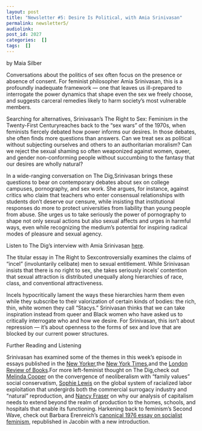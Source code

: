 ```yaml
---
layout: post
title: "Newsletter #5: Desire Is Political, with Amia Srinivasan"
permalink: newsletter5/
audiolink: 
post_id: 2027
categories:  []
tags:  []
---
```



by Maia Silber

Conversations about the politics of sex often focus on the presence or absence of consent. For feminist philosopher Amia Srinivasan, this is a profoundly inadequate framework — one that leaves us ill-prepared to interrogate the power dynamics that shape even the sex we freely choose, and suggests carceral remedies likely to harm society’s most vulnerable members.

Searching for alternatives, Srinivasan’s 
The Right to Sex: Feminism in the Twenty-First Centuryreaches back to the “sex wars” of the 1970s, when feminists fiercely debated how power informs our desires. In those debates, she often finds more questions than answers. Can we treat sex as political without subjecting ourselves and others to an authoritarian moralism? Can we reject the sexual shaming so often weaponized against women, queer, and gender non-conforming people without succumbing to the fantasy that our desires are wholly natural?

In a wide-ranging conversation on 
The Dig,Srinivasan brings these questions to bear on contemporary debates about sex on college campuses, pornography, and sex work. She argues, for instance, against critics who claim that teachers who enter consensual relationships with students don’t deserve our censure, while insisting that institutional responses do more to protect universities from liability than young people from abuse. She urges us to take seriously the power of pornography to shape not only sexual actions but also sexual affects and urges in harmful ways, even while recognizing the medium’s potential for inspiring radical modes of pleasure and sexual agency.

Listen to
The Dig’s interview with Amia Srinivasan
[here](https://www.thedigradio.com/podcast/the-right-to-sex-with-amia-srinivasan).

The titular essay in 
The Right to Sexcontroversially examines the claims of “incel” (involuntarily celibate) men to sexual entitlement. While Srinivasan insists that there is no right to sex, she takes seriously incels’ contention that sexual attraction is distributed unequally along hierarchies of race, class, and conventional attractiveness.

Incels hypocritically lament the ways these hierarchies harm them even while they subscribe to their valorization of certain kinds of bodies: the rich, thin, white women they call “Stacys.” Srinivasan thinks that we can take inspiration instead from queer and Black women who have asked us to critically interrogate who and how we desire. For Srinivasan, this isn’t about repression — it’s about openness to the forms of sex and love that are blocked by our current power structures.

Further Reading and Listening

Srinivasan has examined some of the themes in this week’s episode in essays published in the 
[New Yorker](https://www.newyorker.com/magazine/2021/09/13/who-lost-the-sex-wars),the 
[New York Times](https://www.nytimes.com/2021/09/21/books/review-right-to-sex-amia-srinivasan.html),and the 
[London Review of Books](https://www.lrb.co.uk/the-paper/v40/n06/amia-srinivasan/does-anyone-have-the-right-to-sex).For more left-feminist thought on 
The Dig,check out 
[Melinda Cooper](https://www.thedigradio.com/podcast/family-values-with-melinda-cooper-2) on the convergence of neoliberalism with “family values” social conservatism, 
[Sophie Lewis](https://www.thedigradio.com/podcast/abolish-the-family-with-sophie-lewis) on the global system of racialized labor exploitation that undergirds both the commercial surrogacy industry and “natural” reproduction, and 
[Nancy Fraser](https://www.thedigradio.com/podcast/beyond-economism-with-nancy-fraser) on why our analysis of capitalism needs to extend beyond the realm of production to the homes, schools, and hospitals that enable its functioning. Harkening back to feminism’s Second Wave, check out Barbara Erenreich’s 
[canonical 1976 essay on socialist feminism](https://www.jacobinmag.com/2018/07/socialist-feminism-barbara-ehrenreich), republished in 
Jacobin with a new introduction.
